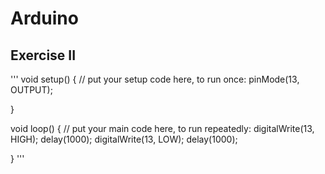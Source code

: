 # Arduino
## Exercise II
'''
void setup() {
  // put your setup code here, to run once:
  pinMode(13, OUTPUT);

}

void loop() {
  // put your main code here, to run repeatedly:
  digitalWrite(13, HIGH);
  delay(1000);
  digitalWrite(13, LOW);
  delay(1000);

}
'''
